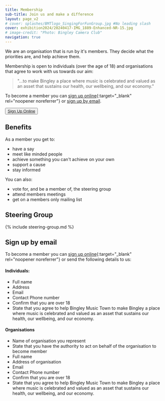 ```yaml
---
title: Membership
sub-title: Join us and make a difference
layout: page_v2
# cover: splashes/BMTlogo_SingingForFunGroup.jpg #No leading slash
cover: exhibition2024/20240417-IMG_1889-Enhanced-NR-15.jpg
# image-credit: "Photo: Bingley Camera Club"
navigation: true
---
```


We are an organisation that is run by it's members. They decide what the priorities are, and help achieve them. 

Membership is open to individuals (over the age of 18) and organisations that agree to work with us towards our aim:

<blockquote class="blockquote m-4 w-50 fw-bold"><p>"...to make Bingley a place where music is celebrated and valued as an asset that sustains our health, our wellbeing, and our economy."</p></blockquote>

To become a member you can [sign up online<i class="fa fa-external-link" aria-hidden="true"></i>](https://forms.gle/h1a8oGDkBzagYnuf7){:target="_blank" rel="noopener noreferrer"} or [sign up by email](#sign-up-by-email).

<p class="membership">
    <button type="button" class="btn btn-light p-4">
        <a href="https://forms.gle/h1a8oGDkBzagYnuf7" target="_blank" rel="noopener noreferrer">Sign Up Online<i class="fa fa-external-link" aria-hidden="true"></i></a>
    </button>
</p>

## Benefits

As a member you get to:
* have a say
* meet like minded people
* achieve something you can't achieve on your own
* support a cause
* stay informed

You can also:
* vote for, and be a member of, the steering group
* attend members meetings
* get on a members only mailing list 

## Steering Group
{% include steering-group.md %}

## Sign up by email

To become a member you can [sign up online<i class="fa fa-external-link" aria-hidden="true"></i>](https://forms.gle/h1a8oGDkBzagYnuf7){:target="_blank" rel="noopener noreferrer"} or send the following details to us:

#### Individuals:
* Full name
* Address
* Email
* Contact Phone number
* Confirm that you are over 18
* State that you agree to help Bingley Music Town to make Bingley a place where music is celebrated and valued as an asset that sustains our health, our wellbeing, and our economy. 

#### Organisations
* Name of organisation you represent 
* State that you have the authority to act on behalf of the organisation to become member
* Full name
* Address of organisation
* Email
* Contact Phone number
* Confirm that you are over 18
* State that you agree to help Bingley Music Town to make Bingley a place where music is celebrated and valued as an asset that sustains our health, our wellbeing, and our economy. 